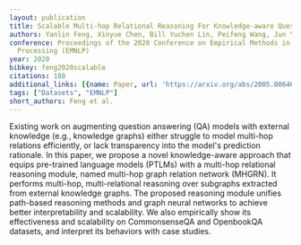 ```yaml
---
layout: publication
title: Scalable Multi-hop Relational Reasoning For Knowledge-aware Question Answering
authors: Yanlin Feng, Xinyue Chen, Bill Yuchen Lin, Peifeng Wang, Jun Yan, Xiang Ren
conference: Proceedings of the 2020 Conference on Empirical Methods in Natural Language
  Processing (EMNLP)
year: 2020
bibkey: feng2020scalable
citations: 188
additional_links: [{name: Paper, url: 'https://arxiv.org/abs/2005.00646'}]
tags: ["Datasets", "EMNLP"]
short_authors: Feng et al.
---
```

Existing work on augmenting question answering (QA) models with external
knowledge (e.g., knowledge graphs) either struggle to model multi-hop relations
efficiently, or lack transparency into the model's prediction rationale. In
this paper, we propose a novel knowledge-aware approach that equips pre-trained
language models (PTLMs) with a multi-hop relational reasoning module, named
multi-hop graph relation network (MHGRN). It performs multi-hop,
multi-relational reasoning over subgraphs extracted from external knowledge
graphs. The proposed reasoning module unifies path-based reasoning methods and
graph neural networks to achieve better interpretability and scalability. We
also empirically show its effectiveness and scalability on CommonsenseQA and
OpenbookQA datasets, and interpret its behaviors with case studies.